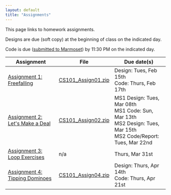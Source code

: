 ```yaml
---
layout: default
title: "Assignments"
---
```


This page links to homework assignments.

Designs are due (soft copy) at the beginning of class on the indicated day.

Code is due (<a href="../submitting.html">submitted to Marmoset</a>) by 11:30 PM on the indicated day.

Assignment | File | Due date(s)
---------- | ---- | -----------
[Assignment 1: Freefalling](assign01.html) | [CS101\_Assign01.zip](CS101_Assign01.zip) | Design: Tues, Feb 15th<br>Code: Thurs, Feb 17th
[Assignment 2: Let's Make a Deal](assign02.html) | [CS101\_Assign02.zip](CS101_Assign02.zip) | MS1 Design: Tues, Mar 08th<br>MS1 Code: Sun, Mar 13th<br>MS2 Design: Tues, Mar 15th<br>MS2 Code/Report: Tues, Mar 22nd
[Assignment 3: Loop Exercises](assign03.html) | n/a | Thurs, Mar 31st
[Assignment 4: Tipping Dominoes](assign04.html) | [CS101\_Assign04.zip](CS101_Assign04.zip) | Design: Thurs, Apr 14th<br>Code: Thurs, Apr 21st


<!-- [Assignment 5: Snake](assign05.html) | [CS101\_Assign05.zip](CS101_Assign05.zip) | Design: Thurs, Apr 22nd<br>Code: Thurs, Apr 29th -->

<!-- vim:set wrap: ­-->
<!-- vim:set linebreak: -->
<!-- vim:set nolist: -->
